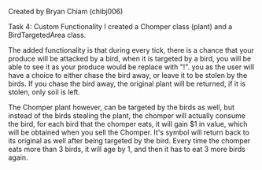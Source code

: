 Created by Bryan Chiam (chibj006)

Task 4: Custom Functionality
I created a Chomper class (plant) and a BirdTargetedArea class.

The added functionality is that during every tick, there is a chance that your produce will be attacked by a bird, 
when it is targeted by a bird, you will be able to see it as your produce would be replace with "!".
you as the user will have a choice to either chase the bird away, or leave it to be stolen by the birds. If
you chase the bird away, the original plant will be returned, if it is stolen, only soil is left.

The Chomper plant however, can be targeted by the birds as well, but instead of the birds stealing the plant, 
the chomper will actually consume the bird, for each bird that the chomper eats, it will gain $1 in value, 
which will be obtained when you sell the Chomper. It's symbol will return back to its original as well after 
being targeted by the bird. Every time the chomper eats more than 3 birds, it will age by 1, and then it has
to eat 3 more birds again.
